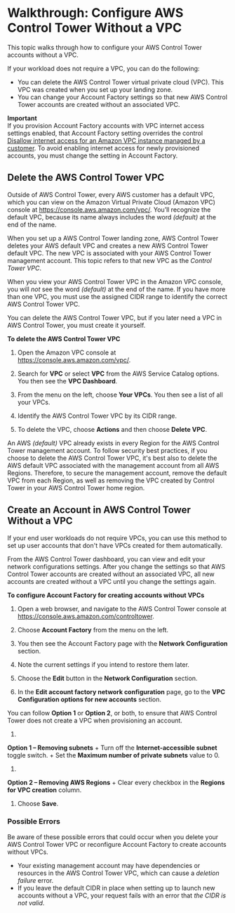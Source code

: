 # Walkthrough: Configure AWS Control Tower Without a VPC<a name="configure-without-vpc"></a>

This topic walks through how to configure your AWS Control Tower accounts without a VPC\.

If your workload does not require a VPC, you can do the following:
+ You can delete the AWS Control Tower virtual private cloud \(VPC\)\. This VPC was created when you set up your landing zone\.
+ You can change your Account Factory settings so that new AWS Control Tower accounts are created without an associated VPC\.

**Important**  
If you provision Account Factory accounts with VPC internet access settings enabled, that Account Factory setting overrides the control [Disallow internet access for an Amazon VPC instance managed by a customer](data-residency-controls.md#disallow-vpc-internet-access)\. To avoid enabling internet access for newly provisioned accounts, you must change the setting in Account Factory\.

## Delete the AWS Control Tower VPC<a name="delete-master-vpc"></a>

Outside of AWS Control Tower, every AWS customer has a default VPC, which you can view on the Amazon Virtual Private Cloud \(Amazon VPC\) console at [https://console\.aws\.amazon\.com/vpc/](https://console.aws.amazon.com/vpc/)\. You’ll recognize the default VPC, because its name always includes the word *\(default\)* at the end of the name\.

When you set up a AWS Control Tower landing zone, AWS Control Tower deletes your AWS default VPC and creates a new AWS Control Tower default VPC\. The new VPC is associated with your AWS Control Tower management account\. This topic refers to that new VPC as the *Control Tower VPC*\.

When you view your AWS Control Tower VPC in the Amazon VPC console, you will *not* see the word *\(default\)* at the end of the name\. If you have more than one VPC, you must use the assigned CIDR range to identify the correct AWS Control Tower VPC\.

You can delete the AWS Control Tower VPC, but if you later need a VPC in AWS Control Tower, you must create it yourself\.

**To delete the AWS Control Tower VPC**

1. Open the Amazon VPC console at [https://console\.aws\.amazon\.com/vpc/](https://console.aws.amazon.com/vpc/)\.

1. Search for **VPC** or select **VPC** from the AWS Service Catalog options\. You then see the **VPC Dashboard**\.

1. From the menu on the left, choose **Your VPCs**\. You then see a list of all your VPCs\.

1. Identify the AWS Control Tower VPC by its CIDR range\.

1. To delete the VPC, choose **Actions** and then choose **Delete VPC**\.

An AWS *\(default\)* VPC already exists in every Region for the AWS Control Tower management account\. To follow security best practices, if you choose to delete the AWS Control Tower VPC, it's best also to delete the AWS default VPC associated with the management account from all AWS Regions\. Therefore, to secure the management account, remove the default VPC from each Region, as well as removing the VPC created by Control Tower in your AWS Control Tower home region\.

## Create an Account in AWS Control Tower Without a VPC<a name="create-without-vpc"></a>

If your end user workloads do not require VPCs, you can use this method to set up user accounts that don't have VPCs created for them automatically\.

From the AWS Control Tower dashboard, you can view and edit your network configurations settings\. After you change the settings so that AWS Control Tower accounts are created without an associated VPC, all new accounts are created without a VPC until you change the settings again\.



**To configure Account Factory for creating accounts without VPCs**

1. Open a web browser, and navigate to the AWS Control Tower console at [https://console\.aws\.amazon\.com/controltower](https://console.aws.amazon.com/controltower)\.

1. Choose **Account Factory** from the menu on the left\.

1. You then see the Account Factory page with the **Network Configuration** section\.

1. Note the current settings if you intend to restore them later\.

1. Choose the **Edit** button in the **Network Configuration** section\.

1.  In the **Edit account factory network configuration** page, go to the **VPC Configuration options for new accounts** section\.

   You can follow **Option 1** or **Option 2**, or both, to ensure that AWS Control Tower does not create a VPC when provisioning an account\.

   1. 

**Option 1 – Removing subnets**
      + Turn off the **Internet\-accessible subnet** toggle switch\.
      + Set the **Maximum number of private subnets** value to 0\.

   1. 

**Option 2 – Removing AWS Regions**
      + Clear every checkbox in the **Regions for VPC creation** column\.

1. Choose **Save**\.

### Possible Errors<a name="error-notes"></a>

Be aware of these possible errors that could occur when you delete your AWS Control Tower VPC or reconfigure Account Factory to create accounts without VPCs\. 
+ Your existing management account may have dependencies or resources in the AWS Control Tower VPC, which can cause a *deletion failure* error\. 
+ If you leave the default CIDR in place when setting up to launch new accounts without a VPC, your request fails with an error that *the CIDR is not valid*\.
